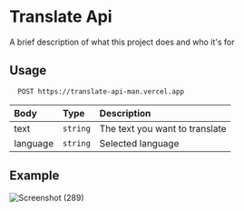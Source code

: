 # Translate Api

A brief description of what this project does and who it's for


## Usage

```http
  POST https://translate-api-man.vercel.app
```

| Body      | Type     | Description                |
| :-------- | :------- | :------------------------- |
| text      | `string` | The text you want to translate |
| language  | `string` | Selected language |

## Example
![Screenshot (289)](https://github.com/user-attachments/assets/3f8aa3ca-d2bb-4b70-b6c2-79b69471f259)
